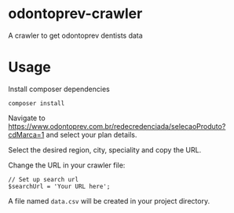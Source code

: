 # odontoprev-crawler

A crawler to get odontoprev dentists data

# Usage

Install composer dependencies

    composer install
    
Navigate to https://www.odontoprev.com.br/redecredenciada/selecaoProduto?cdMarca=1 and select your plan details.

Select the desired region, city, speciality and copy the URL.

Change the URL in your crawler file:

    // Set up search url
    $searchUrl = 'Your URL here';
    
A file named `data.csv` will be created in your project directory.
